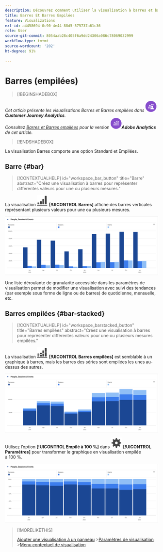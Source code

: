 ```yaml
---
description: Découvrez comment utiliser la visualisation à barres et barres empilées dans Analysis Workspace.
title: Barres Et Barres Empilées
feature: Visualizations
exl-id: a4458694-0c90-4e44-88d5-575737a61c36
role: User
source-git-commit: 8054aab28c405f6a9dd24306a086c78069032999
workflow-type: tm+mt
source-wordcount: '202'
ht-degree: 91%

---
```


# Barres (empilées)

>[!BEGINSHADEBOX]

_Cet article présente les visualisations Barres et Barres empilées dans_ ![CustomerJourneyAnalytics](/help/assets/icons/CustomerJourneyAnalytics.svg) _&#x200B;**Customer Journey Analytics**._<br/>_Consultez [Barres et Barres empilées](https://experienceleague.adobe.com/fr/docs/analytics/analyze/analysis-workspace/visualizations/bar) pour la_ version ![AdobeAnalytics](/help/assets/icons/AdobeAnalytics.svg) _&#x200B;**Adobe Analytics** de cet article._


>[!ENDSHADEBOX]

La visualisation Barres comporte une option Standard et Empilées.

## Barre {#bar}

<!-- markdownlint-disable MD034 -->

>[!CONTEXTUALHELP]
>id="workspace_bar_button"
>title="Barre"
>abstract="Créez une visualisation à barres pour représenter différentes valeurs pour une ou plusieurs mesures."

<!-- markdownlint-enable MD034 -->



La visualisation ![GraphBarVertical](/help/assets/icons/GraphBarVertical.svg) **[!UICONTROL Barres]** affiche des barres verticales représentant plusieurs valeurs pour une ou plusieurs mesures.

![Visualisation sous forme de barres verticales présentant plusieurs mesures, notamment Pages vues, Visites, Entrées et Sorties.](assets/bar.png)

Une liste déroulante de granularité accessible dans les paramètres de visualisation permet de modifier une visualisation avec suivi des tendances (par exemple sous forme de ligne ou de barres) de quotidienne, mensuelle, etc.

## Barres empilées {#bar-stacked}

<!-- markdownlint-disable MD034 -->

>[!CONTEXTUALHELP]
>id="workspace_barstacked_button"
>title="Barres empilées"
>abstract="Créez une visualisation à barres pour représenter différentes valeurs pour une ou plusieurs mesures empilées."

<!-- markdownlint-enable MD034 -->


La visualisation ![GraphBarVerticalStacked](/help/assets/icons/GraphBarVerticalStacked.svg) **[!UICONTROL Barres empilées]** est semblable à un graphique à barres, mais les barres des séries sont empilées les unes au-dessus des autres.

![Graphique à barres empilées présentant plusieurs mesures.](assets/bar-stacked.png)

Utilisez l’option **[!UICONTROL Empilé à 100 %]** dans ![Paramètre](/help/assets/icons/Setting.svg) **[!UICONTROL Paramètres]** pour transformer le graphique en visualisation empilée à 100 %.

![Graphique à barres empilées à 100 %.](assets/bar-stacked100.png)

>[!MORELIKETHIS]
>
>[Ajouter une visualisation à un panneau](/help/analysis-workspace/visualizations/freeform-analysis-visualizations.md#add-visualizations-to-a-panel)
>&#x200B;>[Paramètres de visualisation](/help/analysis-workspace/visualizations/freeform-analysis-visualizations.md#settings)
>&#x200B;>[Menu contextuel de visualisation](/help/analysis-workspace/visualizations/freeform-analysis-visualizations.md#context-menu)
>

